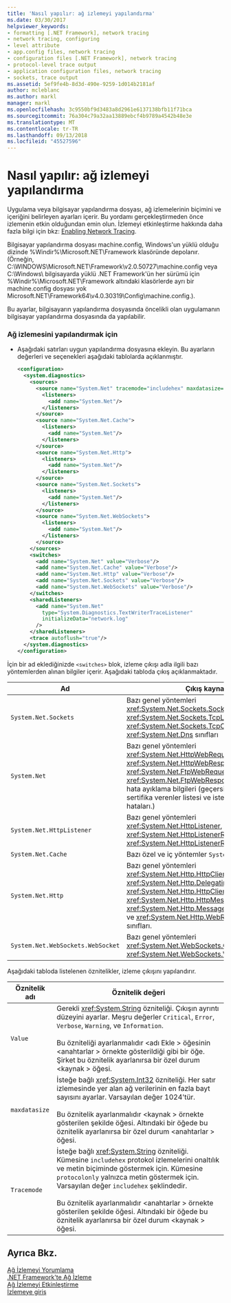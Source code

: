 ```yaml
---
title: 'Nasıl yapılır: ağ izlemeyi yapılandırma'
ms.date: 03/30/2017
helpviewer_keywords:
- formatting [.NET Framework], network tracing
- network tracing, configuring
- level attribute
- app.config files, network tracing
- configuration files [.NET Framework], network tracing
- protocol-level trace output
- application configuration files, network tracing
- sockets, trace output
ms.assetid: 5ef9fe4b-8d3d-490e-9259-1d014b2181af
author: mcleblanc
ms.author: markl
manager: markl
ms.openlocfilehash: 3c9550bf9d3483a8d2961e6137138bfb11f71bca
ms.sourcegitcommit: 76a304c79a32aa13889ebcf4b9789a4542b48e3e
ms.translationtype: MT
ms.contentlocale: tr-TR
ms.lasthandoff: 09/13/2018
ms.locfileid: "45527596"
---
```

# <a name="how-to-configure-network-tracing"></a>Nasıl yapılır: ağ izlemeyi yapılandırma
Uygulama veya bilgisayar yapılandırma dosyası, ağ izlemelerinin biçimini ve içeriğini belirleyen ayarları içerir. Bu yordamı gerçekleştirmeden önce izlemenin etkin olduğundan emin olun. İzlemeyi etkinleştirme hakkında daha fazla bilgi için bkz: [Enabling Network Tracing](../../../docs/framework/network-programming/enabling-network-tracing.md).  
  
 Bilgisayar yapılandırma dosyası machine.config, Windows'un yüklü olduğu dizinde %Windir%\Microsoft.NET\Framework klasöründe depolanır. (Örneğin, C:\WINDOWS\Microsoft.NET\Framework\v2.0.50727\machine.config veya C:\Windows\ bilgisayarda yüklü .NET Framework'ün her sürümü için %Windir%\Microsoft.NET\Framework altındaki klasörlerde ayrı bir machine.config dosyası yok Microsoft.NET\Framework64\v4.0.30319\Config\machine.config.).  
  
 Bu ayarlar, bilgisayarın yapılandırma dosyasında öncelikli olan uygulamanın bilgisayar yapılandırma dosyasında da yapılabilir.  
  
### <a name="to-configure-network-tracing"></a>Ağ izlemesini yapılandırmak için  
  
-   Aşağıdaki satırları uygun yapılandırma dosyasına ekleyin. Bu ayarların değerleri ve seçenekleri aşağıdaki tablolarda açıklanmıştır.  
  
    ```xml  
    <configuration>  
      <system.diagnostics>  
        <sources>  
          <source name="System.Net" tracemode="includehex" maxdatasize="1024">  
            <listeners>  
              <add name="System.Net"/>  
            </listeners>  
          </source>  
          <source name="System.Net.Cache">  
            <listeners>  
              <add name="System.Net"/>  
            </listeners>  
          </source>  
          <source name="System.Net.Http">  
            <listeners>  
              <add name="System.Net"/>  
            </listeners>  
          </source>  
          <source name="System.Net.Sockets">  
            <listeners>  
              <add name="System.Net"/>  
            </listeners>  
          </source>  
          <source name="System.Net.WebSockets">  
            <listeners>  
              <add name="System.Net"/>  
            </listeners>  
          </source>  
        </sources>  
        <switches>  
          <add name="System.Net" value="Verbose"/>  
          <add name="System.Net.Cache" value="Verbose"/>  
          <add name="System.Net.Http" value="Verbose"/>  
          <add name="System.Net.Sockets" value="Verbose"/>  
          <add name="System.Net.WebSockets" value="Verbose"/>  
        </switches>  
        <sharedListeners>  
          <add name="System.Net"  
            type="System.Diagnostics.TextWriterTraceListener"  
            initializeData="network.log"  
          />  
        </sharedListeners>  
        <trace autoflush="true"/>  
      </system.diagnostics>  
    </configuration>  
    ```  
  
 İçin bir ad eklediğinizde `<switches>` blok, izleme çıkışı adla ilgili bazı yöntemlerden alınan bilgiler içerir. Aşağıdaki tabloda çıkış açıklanmaktadır.  
  
|Ad|Çıkış kaynağı|  
|----------|-----------------|  
|`System.Net.Sockets`|Bazı genel yöntemleri <xref:System.Net.Sockets.Socket>, <xref:System.Net.Sockets.TcpListener>, <xref:System.Net.Sockets.TcpClient>, ve <xref:System.Net.Dns> sınıfları|  
|`System.Net`|Bazı genel yöntemleri <xref:System.Net.HttpWebRequest>, <xref:System.Net.HttpWebResponse>, <xref:System.Net.FtpWebRequest>, ve <xref:System.Net.FtpWebResponse> sınıflar ve SSL hata ayıklama bilgileri (geçersiz sertifikaları, eksik sertifika verenler listesi ve istemci sertifikası hataları.)|  
|`System.Net.HttpListener`|Bazı genel yöntemleri <xref:System.Net.HttpListener>, <xref:System.Net.HttpListenerRequest>, ve <xref:System.Net.HttpListenerResponse> sınıfları.|  
|`System.Net.Cache`|Bazı özel ve iç yöntemler `System.Net.Cache`.|  
|`System.Net.Http`|Bazı genel yöntemleri <xref:System.Net.Http.HttpClient>, <xref:System.Net.Http.DelegatingHandler>, <xref:System.Net.Http.HttpClientHandler>, <xref:System.Net.Http.HttpMessageHandler>, <xref:System.Net.Http.MessageProcessingHandler>, ve <xref:System.Net.Http.WebRequestHandler> sınıfları.|  
|`System.Net.WebSockets.WebSocket`|Bazı genel yöntemleri <xref:System.Net.WebSockets.ClientWebSocket> ve <xref:System.Net.WebSockets.WebSocket> sınıfları.|  
  
 Aşağıdaki tabloda listelenen öznitelikler, izleme çıkışını yapılandırır.  
  
|Öznitelik adı|Öznitelik değeri|  
|--------------------|---------------------|  
|`Value`|Gerekli <xref:System.String> özniteliği. Çıkışın ayrıntı düzeyini ayarlar. Meşru değerler `Critical`, `Error`, `Verbose`, `Warning`, ve `Information`.<br /><br /> Bu özniteliği ayarlanmalıdır \<adı Ekle > öğesinin \<anahtarlar > örnekte gösterildiği gibi bir öğe. Şirket bu öznitelik ayarlanırsa bir özel durum \<kaynak > öğesi.|  
|`maxdatasize`|İsteğe bağlı <xref:System.Int32> özniteliği. Her satır izlemesinde yer alan ağ verilerinin en fazla bayt sayısını ayarlar. Varsayılan değer 1024'tür.<br /><br /> Bu öznitelik ayarlanmalıdır \<kaynak > örnekte gösterilen şekilde öğesi. Altındaki bir öğede bu öznitelik ayarlanırsa bir özel durum \<anahtarlar > öğesi.|  
|`Tracemode`|İsteğe bağlı <xref:System.String> özniteliği. Kümesine `includehex` protokol izlemelerini onaltılık ve metin biçiminde göstermek için. Kümesine `protocolonly` yalnızca metin göstermek için. Varsayılan değer `includehex` şeklindedir.<br /><br /> Bu öznitelik ayarlanmalıdır \<anahtarlar > örnekte gösterilen şekilde öğesi. Altındaki bir öğede bu öznitelik ayarlanırsa bir özel durum \<kaynak > öğesi.|  
  
## <a name="see-also"></a>Ayrıca Bkz.  
 [Ağ İzlemeyi Yorumlama](../../../docs/framework/network-programming/interpreting-network-tracing.md)  
 [.NET Framework'te Ağ İzleme](../../../docs/framework/network-programming/network-tracing.md)  
 [Ağ İzlemeyi Etkinleştirme](../../../docs/framework/network-programming/enabling-network-tracing.md)  
 [İzlemeye giriş](https://msdn.microsoft.com/library/e924e57c-33cf-4b0e-9e7f-a45d13e38f2c)
